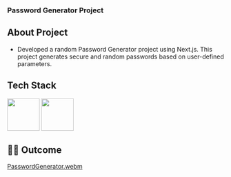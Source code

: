 ### Password Generator Project

## About Project
- Developed a random Password Generator project using Next.js. This project generates secure and random passwords based on user-defined parameters.

## Tech Stack
<img src="https://github.com/marwin1991/profile-technology-icons/assets/136815194/5f8c622c-c217-4649-b0a9-7e0ee24bd704" width="75" height="75">   <img src="https://user-images.githubusercontent.com/25181517/202896760-337261ed-ee92-4979-84c4-d4b829c7355d.png" width="75" height="75">

## 👨‍💻 Outcome
[PasswordGenerator.webm](https://github.com/yagnikpipaliya/PasswordGenerator/assets/97233515/2f00c61b-6d78-4554-b2e8-4e5966dd2c0b)
